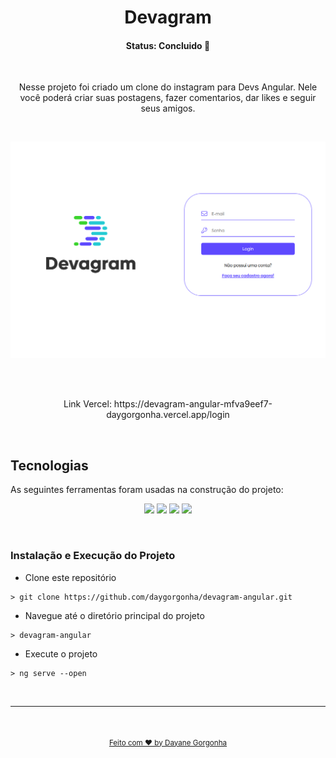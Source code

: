<h1 align="center">  Devagram  </h1>

<h4 align="center"> 
	  Status: Concluido 🚀 
</h4>

<br />

<p align="center">Nesse projeto foi criado um clone do instagram para Devs Angular. Nele você poderá criar suas postagens, fazer comentarios, dar likes e seguir seus amigos.
</p>

<br />

<p align="center"><img src="./src/assets/imagens/desktop.png"></p>

<br />

<br />

<p align="center">Link Vercel: https://devagram-angular-mfva9eef7-daygorgonha.vercel.app/login</p>

<br />

##  Tecnologias

As seguintes ferramentas foram usadas na construção do projeto:

<p align="center">
  <img  src="https://img.shields.io/badge/-TypeScript-3178C6?&style=for-the-badge&logoColor=fff&logo=TypeScript&logoWidth=25"/>
  <img  src="https://img.shields.io/badge/angular-%23DD0031.svg?style=for-the-badge&logo=angular&logoColor=white"/>
  <img  src="https://img.shields.io/badge/html5-%23E34F26.svg?style=for-the-badge&logo=html5&logoColor=white"/>
  <img  src="https://img.shields.io/badge/css3-%231572B6.svg?style=for-the-badge&logo=css3&logoColor=white"/>

</p>

<br />

### Instalação e Execução do Projeto

- Clone este repositório

```
> git clone https://github.com/daygorgonha/devagram-angular.git
```

- Navegue até o diretório principal do projeto

```
> devagram-angular
```

- Execute o projeto

```
> ng serve --open
```

<br/>

---

<div align="center">
  <br />
  <a href="https://github.com/daygorgonha">
    <img style="border-radius: 50%;" src="https://avatars.githubusercontent.com/u/97552170?v=4" width="100px;" alt=""/>
    <br />
    <small>Feito com ❤️ by <a href="https://www.linkedin.com/in/dayanegorgonha/">Dayane Gorgonha</a></small>
  </a>
